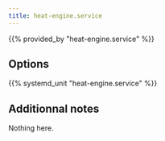 ```yaml
---
title: heat-engine.service
---
```


{{% provided_by "heat-engine.service" %}}

## Options

{{% systemd_unit "heat-engine.service" %}}

## Additionnal notes

Nothing here.